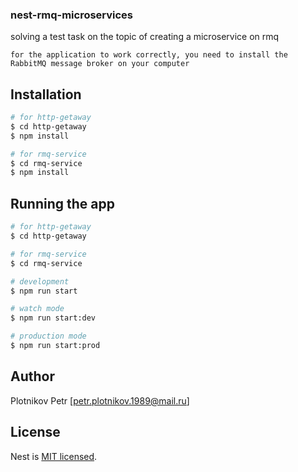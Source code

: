 ### nest-rmq-microservices
solving a test task on the topic of creating a microservice on rmq

```
for the application to work correctly, you need to install the RabbitMQ message broker on your computer
```

## Installation

```bash
# for http-getaway
$ cd http-getaway
$ npm install

# for rmq-service
$ cd rmq-service
$ npm install
```
## Running the app

```bash
# for http-getaway
$ cd http-getaway

# for rmq-service
$ cd rmq-service

# development
$ npm run start

# watch mode
$ npm run start:dev

# production mode
$ npm run start:prod

```
## Author
Plotnikov Petr [petr.plotnikov.1989@mail.ru]
## License

Nest is [MIT licensed](LICENSE).